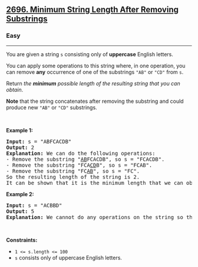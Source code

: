 <h2><a href="https://leetcode.com/problems/minimum-string-length-after-removing-substrings/">2696. Minimum String Length After Removing Substrings</a></h2><h3>Easy</h3><hr><div><p>You are given a string <code>s</code> consisting only of <strong>uppercase</strong> English letters.</p>

<p>You can apply some operations to this string where, in one operation, you can remove <strong>any</strong> occurrence of one of the substrings <code>"AB"</code> or <code>"CD"</code> from <code>s</code>.</p>

<p>Return <em>the <strong>minimum</strong> possible length of the resulting string that you can obtain</em>.</p>

<p><strong>Note</strong> that the string concatenates after removing the substring and could produce new <code>"AB"</code> or <code>"CD"</code> substrings.</p>

<p>&nbsp;</p>
<p><strong class="example">Example 1:</strong></p>

<pre style="position: relative;"><strong>Input:</strong> s = "ABFCACDB"
<strong>Output:</strong> 2
<strong>Explanation:</strong> We can do the following operations:
- Remove the substring "<u>AB</u>FCACDB", so s = "FCACDB".
- Remove the substring "FCA<u>CD</u>B", so s = "FCAB".
- Remove the substring "FC<u>AB</u>", so s = "FC".
So the resulting length of the string is 2.
It can be shown that it is the minimum length that we can obtain.<div class="open_grepper_editor" title="Edit &amp; Save To Grepper"></div></pre>

<p><strong class="example">Example 2:</strong></p>

<pre style="position: relative;"><strong>Input:</strong> s = "ACBBD"
<strong>Output:</strong> 5
<strong>Explanation:</strong> We cannot do any operations on the string so the length remains the same.
<div class="open_grepper_editor" title="Edit &amp; Save To Grepper"></div></pre>

<p>&nbsp;</p>
<p><strong>Constraints:</strong></p>

<ul>
	<li><code>1 &lt;= s.length &lt;= 100</code></li>
	<li><code>s</code>&nbsp;consists only of uppercase English letters.</li>
</ul>
</div>